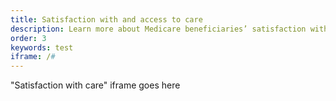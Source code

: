 ```yaml
---
title: Satisfaction with and access to care
description: Learn more about Medicare beneficiaries’ satisfaction with and access to care by year.
order: 3
keywords: test
iframe: /#
---
```


"Satisfaction with care" iframe goes here
